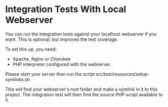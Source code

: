 Integration Tests With Local Webserver
======================================

You can run the integration tests against your localhost webserver if you want. This is optional,
but improves the test coverage.

To set this up, you need:

* Apache, Nginx or Cherokee
* PHP interpreter configured with the webserver.

Please start your server then run the script src/test/resources/setup-symlinks.sh

This will find your webserver's root folder and make a symlink in it to this project. The
integration test will then find the source PHP script available to it.
